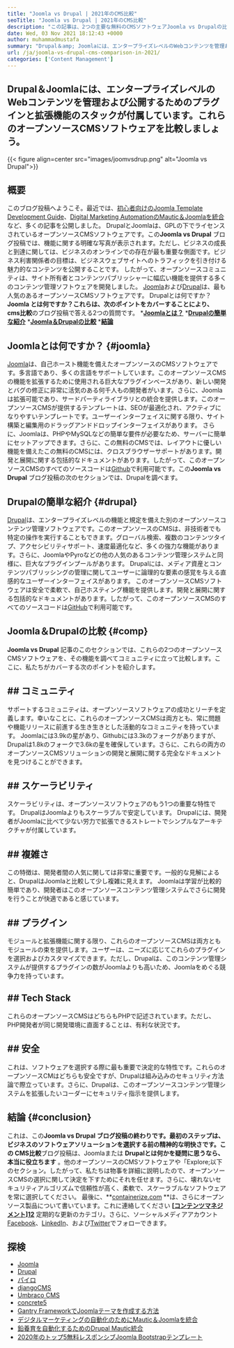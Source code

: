 ```yaml
---
title: "Joomla vs Drupal | 2021年のCMS比較" 
seoTitle: "Joomla vs Drupal | 2021年のCMS比較" 
description: "この記事は、2つの主要な無料のCMSソフトウェアJoomla vs Drupalの比較に関するものです。どちらのソフトウェアも自己ホストされており、幅広いプラグインが付属しています。" 
date: Wed, 03 Nov 2021 18:12:43 +0000
author: muhammadmustafa
summary: "Drupal＆amp; Joomlaには、エンタープライズレベルのWebコンテンツを管理および公開するためのプラグインと拡張機能のスタックが付属しています。これらのオープンソースCMSソフトウェアを比較しましょう。" 
url: /ja/joomla-vs-drupal-cms-comparison-in-2021/
categories: ['Content Management']
---
```


## Drupal＆Joomlaには、エンタープライズレベルのWebコンテンツを管理および公開するためのプラグインと拡張機能のスタックが付属しています。これらのオープンソースCMSソフトウェアを比較しましょう。

{{< figure align=center src="images/joomvsdrup.png" alt="Joomla vs Drupal">}}


## **概要**
このブログ投稿へようこそ。最近では、[初心者向けのJoomla Template Development Guide][1]、[Digital Marketing AutomationのMautic＆Joomlaを統合][2]など、多くの記事を公開しました。 DrupalとJoomlaは、GPLの下でライセンスされているオープンソースCMSソフトウェアです。この**Joomla vs Drupal** ブログ投稿では、機能に関する明確な写真が表示されます。ただし、ビジネスの成長と到達に関しては、ビジネスのオンラインでの存在が最も重要な側面です。ビジネス利害関係者の目標は、ビジネスウェブサイトへのトラフィックを引き付ける魅力的なコンテンツを公開することです。
したがって、オープンソースコミュニティは、サイト所有者とコンテンツパブリッシャーに幅広い機能を提供する多くのコンテンツ管理ソフトウェアを開発しました。 [Joomla][3]および[Drupal][4]は、最も人気のあるオープンソースCMSソフトウェアです。 Drupalとは何ですか？ **Joomla **とは何ですか？これらは、次のポイントをカバーすることにより、**  cms比較**のブログ投稿で答える2つの質問です。
  ***[Joomlaとは？][5]** 
  ***[Drupalの簡単な紹介][6]** 
  ***[Joomla＆Drupalの比較][7]** 
  ***[結論][8]** 

## Joomlaとは何ですか？   {#joomla}
[Joomla][3]は、自己ホースト機能を備えたオープンソースのCMSソフトウェアです。多言語であり、多くの言語をサポートしています。このオープンソースCMSの機能を拡張するために使用される巨大なプラグインベースがあり、新しい開発とバグの修正に非常に活気のある何千人もの開発者がいます。さらに、Joomlaは拡張可能であり、サードパーティライブラリとの統合を提供します。このオープンソースCMSが提供するテンプレートは、SEOが最適化され、アクティブになりやすいテンプレートです。ユーザーインターフェイスに関する限り、サイト構築と編集用のドラッグアンドドロップインターフェイスがあります。
さらに、Joomlaは、PHPやMySQLなどの簡単な要件が必要なため、サーバーに簡単にセットアップできます。さらに、この無料のCMSでは、レイアウトに優しい機能を備えたこの無料のCMSには、クロスブラウザーサポートがあります。開発と展開に関する包括的なドキュメントがあります。したがって、このオープンソースCMSのすべてのソースコードは[Github][9]で利用可能です。この**Joomla vs Drupal** ブログ投稿の次のセクションでは、Drupalを調べます。

## Drupalの簡単な紹介 {#drupal}
[Drupal][4]は、エンタープライズレベルの機能と規定を備えた別のオープンソースコンテンツ管理ソフトウェアです。このオープンソースのCMSは、非技術者でも特定の操作を実行することもできます。グローバル検索、複数のコンテンツタイプ、アクセシビリティサポート、速度最適化など、多くの強力な機能があります。さらに、JoomlaやPyroなどの他の人気のあるコンテンツ管理システムと同様に、巨大なプラグインプールがあります。 Drupalには、メディア資産とコンテンツパブリッシングの管理に関してユーザーに論理的な要素の感覚を与える直感的なユーザーインターフェイスがあります。
このオープンソースCMSソフトウェアは安全で柔軟で、自己ホスティング機能を提供します。開発と展開に関する包括的なドキュメントがあります。したがって、このオープンソースCMSのすべてのソースコードは[GitHub][10]で利用可能です。

## Joomla＆Drupalの比較 {#comp}
**Joomla vs Drupal** 記事のこのセクションでは、これらの2つのオープンソースCMSソフトウェアを、その機能を調べてコミュニティに立って比較します。ここに、私たちがカバーする次のポイントを紹介します。

## ## コミュニティ
サポートするコミュニティは、オープンソースソフトウェアの成功とリーチを定義します。幸いなことに、これらのオープンソースCMSは両方とも、常に問題や機能リリースに前進する生き生きとした活動的なコミュニティを持っています。 Joomlaには3.9kの星があり、Githubには3.3kのフォークがありますが、Drupalは1.8kのフォークで3.6kの星を確保しています。さらに、これらの両方のオープンソースCMSソリューションの開発と展開に関する完全なドキュメントを見つけることができます。

## ## スケーラビリティ
スケーラビリティは、オープンソースソフトウェアのもう1つの重要な特性です。 DrupalはJoomlaよりもスケーラブルで安定しています。 Drupalには、開発者がJoomlaに比べて少ない労力で拡張できるストレートでシンプルなアーキテクチャが付属しています。

## ## 複雑さ
この特徴は、開発者間の人気に関しては非常に重要です。一般的な見解によると、DrupalはJoomlaと比較して少し複雑に見えます。 Joomlaは学習が比較的簡単であり、開発者はこのオープンソースコンテンツ管理システムでさらに開発を行うことが快適であると感じています。

## ## プラグイン
モジュールと拡張機能に関する限り、これらのオープンソースCMSは両方ともモジュールの束を提供します。ユーザーは、ニーズに応じてこれらのプラグインを選択およびカスタマイズできます。ただし、Drupalは、このコンテンツ管理システムが提供するプラグインの数がJoomlaよりも高いため、Joomlaをめぐる競争力を持っています。

## ## Tech Stack
これらのオープンソースCMSはどちらもPHPで記述されています。ただし、PHP開発者が同じ開発環境に直面することは、有利な状況です。

## ## 安全
これは、ソフトウェアを選択する際に最も重要で決定的な特性です。これらのオープンソースCMはどちらも安全ですが、Drupalは組み込みのセキュリティ方法論で際立っています。さらに、Drupalは、このオープンソースコンテンツ管理システムを拡張したいコーダーにセキュリティ指示を提供します。

## 結論 {#conclusion}
これは、この**Joomla vs Drupal **ブログ投稿の終わりです。最初のステップは、ビジネスのソフトウェアソリューションを選択する前の精神的な明快さです。この**  CMS比較**ブログ投稿は、Joomlaまたは **Drupalとは何かを疑問に思うなら、本当に役立ちます** 。他のオープンソースのCMSソフトウェアや「Explore;以下のセクション。したがって、私たちは物事を詳細に説明したので、オープンソースCMSの選択に関して決定を下すためにそれを任せます。さらに、壊れないセキュリティアルゴリズムで信頼性が高く、柔軟で、スケーラブルなソフトウェアを常に選択してください。
最後に、**[containerize.com][11] **は、さらにオープンソース製品について書いています。これに連絡してください **[[コンテンツマネジメント][12]][12]**  定期的な更新のカテゴリ。さらに、ソーシャルメディアアカウント[Facebook][13]、[LinkedIn][14]、および[Twitter][15]でフォローできます。

## 探検
  * [Joomla][3]
  * [Drupal][4]
  * [パイロ][16]
  * [djangoCMS][17]
  * [Umbraco CMS][18]
  * [concrete5][19]
  * [Gantry FrameworkでJoomlaテーマを作成する方法][20]
  * [デジタルマーケティングの自動化のためにMautic＆Joomlaを統合][2]
  * [鉛養育を自動化するためのDrupal Mautic統合][21]
  * [2020年のトップ5無料レスポンシブJoomla Bootstrapテンプレート][22]

  
[1]: https://blog.containerize.com/content-management/responsive-joomla-templates-tutorial/
[2]: https://blog.containerize.com/content-management/integrate-mautic-with-joomla-for-marketing-automation/
[3]: https://products.containerize.com/content-management/joomla
[4]: https://products.containerize.com/content-management/drupal
[5]: #joomla
[6]: #drupal
[7]: #comp
[8]: #Conclusion
[9]: https://github.com/joomla/joomla-cms
[10]: https://github.com/drupal/drupal
[11]: https://www.containerize.com/
[12]: https://products.containerize.com/content-management/
[13]: https://web.facebook.com/containerize
[14]: https://www.linkedin.com/company/containerize/
[15]: https://twitter.com/containerize_co
[16]: https://products.containerize.com/content-management/pyro
[17]: https://products.containerize.com/content-management/django
[18]: https://products.containerize.com/content-management/umbraco
[19]: https://products.containerize.com/content-management/concrete5
[20]: https://blog.containerize.com/content-management/how-to-create-joomla-theme-joomla-gantry-framework/
[21]: https://blog.containerize.com/content-management/drupal-tutorial-automate-lead-growth-with-drupal-mautic/
[22]: https://blog.containerize.com/content-management/top-5-best-free-responsive-joomla-templates-of-2020/
